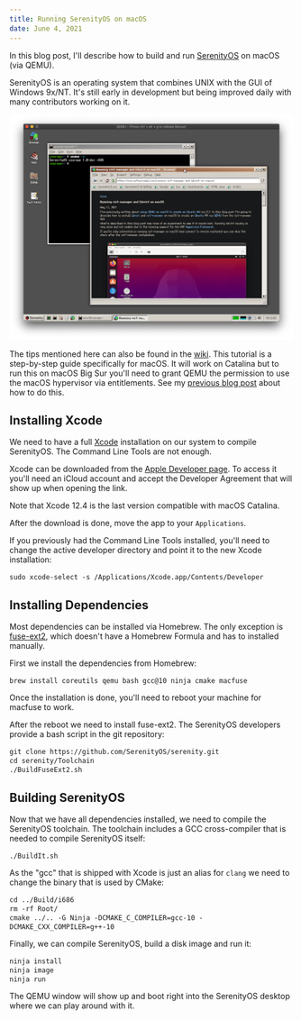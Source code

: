 ```yaml
---
title: Running SerenityOS on macOS
date: June 4, 2021
---
```


In this blog post, I'll describe how to build and run [SerenityOS](https://serenityos.org/) on macOS (via QEMU).

SerenityOS is an operating system that combines UNIX with the GUI of Windows 9x/NT. It's still early in development but being improved daily with many contributors working on it.

![SerenityOS Desktop](serenity-os.png)

The tips mentioned here can also be found in the [wiki](https://github.com/SerenityOS/serenity/blob/master/Documentation/BuildInstructions.md). This tutorial is a step-by-step guide specifically for macOS. It will work on Catalina but to run this on macOS Big Sur you'll need to grant QEMU the permission to use the macOS hypervisor via entitlements. See my [previous blog post](https://www.arthurkoziel.com/qemu-on-macos-big-sur/) about how to do this.

## Installing Xcode

We need to have a full [Xcode](https://developer.apple.com/xcode/) installation on our system to compile SerenityOS. The Command Line Tools are not enough.

Xcode can be downloaded from the [Apple Developer page](https://developer.apple.com/download/more/
). To access it you'll need an iCloud account and accept the Developer Agreement that will show up when opening the link.

Note that Xcode 12.4 is the last version compatible with macOS Catalina.

After the download is done, move the app to your `Applications`.

If you previously had the Command Line Tools installed, you'll need to change the
active developer directory and point it to the new Xcode installation:

```
sudo xcode-select -s /Applications/Xcode.app/Contents/Developer
```

## Installing Dependencies

Most dependencies can be installed via Homebrew. The only exception is [fuse-ext2](https://github.com/alperakcan/fuse-ext2), which doesn't have a Homebrew Formula and has to installed manually. 

First we install the dependencies from Homebrew:

```
brew install coreutils qemu bash gcc@10 ninja cmake macfuse
```

Once the installation is done, you'll need to reboot your machine for macfuse to work.

After the reboot we need to install fuse-ext2. The SerenityOS developers provide a bash
script in the git repository:

```
git clone https://github.com/SerenityOS/serenity.git
cd serenity/Toolchain
./BuildFuseExt2.sh
```

## Building SerenityOS

Now that we have all dependencies installed, we need to compile the SerenityOS
toolchain. The toolchain includes a GCC cross-compiler that is needed to compile SerenityOS itself:

```
./BuildIt.sh
```

As the "gcc" that is shipped with Xcode is just an alias for `clang` we need to change the binary that is used by CMake:

```
cd ../Build/i686
rm -rf Root/
cmake ../.. -G Ninja -DCMAKE_C_COMPILER=gcc-10 -DCMAKE_CXX_COMPILER=g++-10
```

Finally, we can compile SerenityOS, build a disk image and run it:

```
ninja install
ninja image
ninja run
```

The QEMU window will show up and boot right into the SerenityOS desktop where we
can play around with it.
